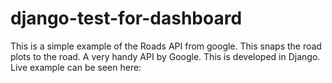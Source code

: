 # django-test-for-dashboard
This is a simple example of the Roads API from google. This snaps the road plots to the road. A very handy API by Google. This is developed in Django.
Live example can be seen here: 

